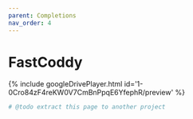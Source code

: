 ```yaml
---
parent: Completions
nav_order: 4
---
```


# FastCoddy

{% include googleDrivePlayer.html id='1-0Cro84zF4reKW0V7CmBnPpqE6YfephR/preview' %}

```php
# @todo extract this page to another project 
```